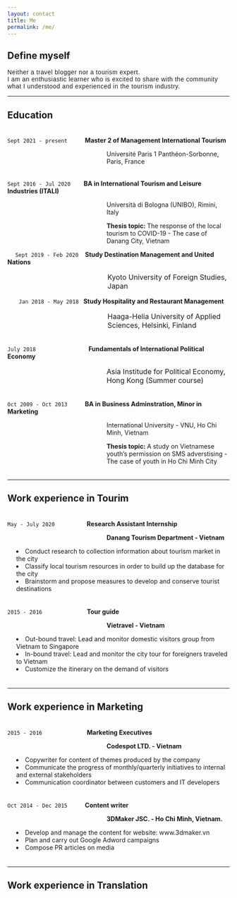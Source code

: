```yaml
---
layout: contact
title: Me
permalink: /me/
---
```

## Define myself

<p style="font-family: Helvetica; line-spacing: 12px; letter-spacing: 0.5px;"> Neither a travel blogger nor a tourism expert.<br> 
I am an enthusiastic learner who is excited to share with the community what I understood and experienced in the tourism industry.</p>

---
## Education
<p style="line-height:5px;">&emsp;</p>

`Sept 2021 - present` &emsp; &emsp; <strong> Master 2 of Management International Tourism </strong>
<p style="margin-left: 225px; "> Université Paris 1 Panthéon-Sorbonne, Paris, France </p>
<p style="line-height:5px;">&emsp;</p>

`Sept 2016 - Jul 2020` &emsp; &nbsp; <strong> BA in International Tourism and Leisure Industries (ITALI) </strong> 
<p style="margin-left: 225px;"> Università di Bologna (UNIBO), Rimini, Italy </p>
<p style="margin-left: 225px;"> <strong> Thesis topic: </strong> The response of the local tourism to COVID-19 - The case of Danang City, Vietnam </p>
                       
&emsp; `Sept 2019 - Feb 2020` &ensp; <strong> Study Destination Management and United Nations </strong>
<p style="margin-left: 227px; font-size: 16px;"> Kyoto University of Foreign Studies, Japan </p>

&nbsp; &emsp; `Jan 2018 - May 2018` <strong>&nbsp; Study Hospitality and Restaurant Management </strong> 
<p style="margin-left: 227px; font-size: 16px;"> Haaga-Helia University of Applied Sciences, Helsinki, Finland </p>
<p style="line-height:5px;">&emsp;</p>

`July 2018` &emsp; &emsp; &emsp; &emsp; &emsp; &emsp; &nbsp; <strong> Fundamentals of International Political Economy </strong> 
<p style="margin-left: 225px; font-size: 16px;"> Asia Institude for Political Economy, Hong Kong (Summer course) </p>
<p style="line-height:5px;">&emsp;</p>

`Oct 2009 - Oct 2013` &emsp; &emsp; <strong> BA in Business Adminstration, Minor in Marketing </strong> 
<p style="margin-left: 225px;"> International University - VNU, Ho Chi Minh, Vietnam </p>
<p style="margin-left: 225px;"> <strong> Thesis topic: </strong> A study on Vietnamese youth’s permission on SMS adverstising - The case of youth in Ho Chi Minh City</p>
<p style="line-height:5px;">&emsp;</p>

---
## Work experience in Tourim
<p style="line-height:5px;">&emsp;</p>

`May - July 2020` &emsp; &emsp;  &ensp; &ensp; &ensp; <strong> Research Assistant Internship </strong>
<p style="margin-left: 225px; "> <strong> Danang Tourism Department - Vietnam </strong> </p>
<li style="margin-left: 20px; "> Conduct research to collection information about tourism market in the city </li>
<li style="margin-left: 20px; "> Classify local tourism resources in order to build up the database for the city </li>
<li style="margin-left: 20px; "> Brainstorm and propose measures to develop and conserve tourist destinations </li>
<p style="line-height:7px;">&emsp;</p>

`2015 - 2016` &emsp; &emsp; &emsp; &emsp; &emsp; &nbsp; <strong> Tour guide </strong>
<p style="margin-left: 225px; "> <strong> Vietravel - Vietnam </strong> </p>
<li style="margin-left: 20px; "> Out-bound travel: Lead and monitor domestic visitors group from Vietnam to Singapore </li>
<li style="margin-left: 20px; "> In-bound travel: Lead and monitor the city tour for foreigners traveled to Vietnam </li>
<li style="margin-left: 20px; "> Customize the itinerary on the demand of visitors </li>
<p style="line-height:7px;">&emsp;</p>



---
## Work experience in Marketing
<p style="line-height:5px;">&emsp;</p>

`2015 - 2016` &emsp; &emsp; &emsp; &emsp; &emsp; &nbsp; <strong> Marketing Executives </strong>
<p style="margin-left: 225px; "> <strong>  Codespot LTD. - Vietnam </strong> </p>
<li style="margin-left: 20px; "> Copywriter for content of themes produced by the company </li>
<li style="margin-left: 20px; "> Communicate the progress of monthly/quarterly initiatives to internal and external stakeholders </li>
<li style="margin-left: 20px; "> Communication coordinator between customers and IT developers </li>
<p style="line-height:7px;">&emsp;</p>

`Oct 2014 - Dec 2015` &emsp; &emsp; <strong> Content writer </strong>
<p style="margin-left: 225px; "> <strong> 3DMaker JSC. - Ho Chi Minh, Vietnam. </strong> </p>
<li style="margin-left: 20px; "> Develop and manage the content for website: www.3dmaker.vn </li>
<li style="margin-left: 20px; "> Plan and carry out Google Adword campaigns </li>
<li style="margin-left: 20px; "> Compose PR articles on media </li>
<p style="line-height:7px;">&emsp;</p>

---
## Work experience in Translation
<p style="line-height:5px;">&emsp;</p>


